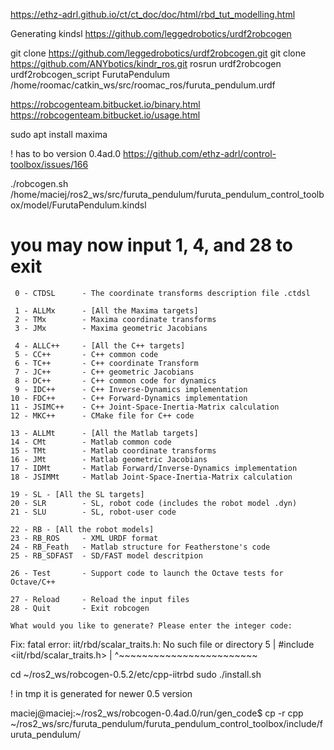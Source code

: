 
https://ethz-adrl.github.io/ct/ct_doc/doc/html/rbd_tut_modelling.html

Generating kindsl
https://github.com/leggedrobotics/urdf2robcogen

git clone https://github.com/leggedrobotics/urdf2robcogen.git
git clone  https://github.com/ANYbotics/kindr_ros.git
rosrun urdf2robcogen urdf2robcogen_script FurutaPendulum /home/roomac/catkin_ws/src/roomac_ros/furuta_pendulum.urdf

https://robcogenteam.bitbucket.io/binary.html
https://robcogenteam.bitbucket.io/usage.html

sudo apt install maxima

! has to bo version 0.4ad.0
https://github.com/ethz-adrl/control-toolbox/issues/166

./robcogen.sh /home/maciej/ros2_ws/src/furuta_pendulum/furuta_pendulum_control_toolbox/model/FurutaPendulum.kindsl
# you may now input 1, 4, and 28 to exit

```
 0 - CTDSL      - The coordinate transforms description file .ctdsl

 1 - ALLMx      - [All the Maxima targets]
 2 - TMx        - Maxima coordinate transforms
 3 - JMx        - Maxima geometric Jacobians

 4 - ALLC++     - [All the C++ targets]
 5 - CC++       - C++ common code
 6 - TC++       - C++ coordinate Transform
 7 - JC++       - C++ geometric Jacobians
 8 - DC++       - C++ common code for dynamics
 9 - IDC++      - C++ Inverse-Dynamics implementation
10 - FDC++      - C++ Forward-Dynamics implementation
11 - JSIMC++    - C++ Joint-Space-Inertia-Matrix calculation
12 - MKC++      - CMake file for C++ code

13 - ALLMt      - [All the Matlab targets]
14 - CMt        - Matlab common code
15 - TMt        - Matlab coordinate transforms
16 - JMt        - Matlab geometric Jacobians
17 - IDMt       - Matlab Forward/Inverse-Dynamics implementation
18 - JSIMMt     - Matlab Joint-Space-Inertia-Matrix calculation

19 - SL - [All the SL targets]
20 - SLR        - SL, robot code (includes the robot model .dyn)
21 - SLU        - SL, robot-user code

22 - RB - [All the robot models]
23 - RB_ROS     - XML URDF format
24 - RB_Feath   - Matlab structure for Featherstone's code
25 - RB_SDFAST  - SD/FAST model descritpion

26 - Test       - Support code to launch the Octave tests for Octave/C++

27 - Reload     - Reload the input files
28 - Quit       - Exit robcogen

What would you like to generate? Please enter the integer code:
```

Fix:
fatal error: iit/rbd/scalar_traits.h: No such file or directory
    5 | #include <iit/rbd/scalar_traits.h>
      |          ^~~~~~~~~~~~~~~~~~~~~~~~~

cd ~/ros2_ws/robcogen-0.5.2/etc/cpp-iitrbd
sudo ./install.sh 

! in tmp it is generated for newer 0.5 version
<!-- /tmp/gen$ cp -r cpp/ /home/maciej/ros2_ws/src/furuta_pendulum/furuta_pendulum_control_toolbox/include/furuta_pendulum/ -->
maciej@maciej:~/ros2_ws/robcogen-0.4ad.0/run/gen_code$ cp -r cpp ~/ros2_ws/src/furuta_pendulum/furuta_pendulum_control_toolbox/include/furuta_pendulum/
